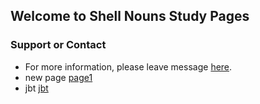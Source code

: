 ## Welcome to Shell Nouns Study Pages


### Support or Contact

- For more information, please leave message [here](https://github.com/NCCU-Eng/Shell-Nouns-Study/issues/new).
- new page [page1](page1.html)
- jbt [jbt](bootstrap-5.1.3-examples/jumbotron/index.html)
